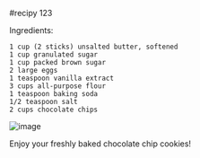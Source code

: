 #recipy 123

Ingredients:

    1 cup (2 sticks) unsalted butter, softened
    1 cup granulated sugar
    1 cup packed brown sugar
    2 large eggs
    1 teaspoon vanilla extract
    3 cups all-purpose flour
    1 teaspoon baking soda
    1/2 teaspoon salt
    2 cups chocolate chips

![image](https://cdn.chefclub.tools/uploads/recipes/cover-thumbnail/ead26088-9204-42ca-b7d5-fc06c08760e3.jpg)

Enjoy your freshly baked chocolate chip cookies!
